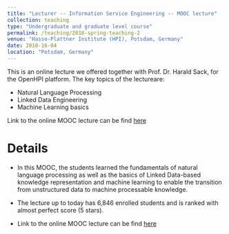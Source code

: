 ```yaml
---
title: "Lecturer -- Information Service Engineering -- MOOC lecture"
collection: teaching
type: "Undergraduate and graduate level course"
permalink: /teaching/2018-spring-teaching-2
venue: "Hasso-Plattner Institute (HPI), Potsdam, Germany"
date: 2018-16-04
location: "Potsdam, Germany"
---
```

This is an online lecture we offered together with Prof. Dr. Harald Sack, for the OpenHPI platform. The key topics of the lectureare:
* Natural Language Processing
* Linked Data Engineering 
* Machine Learning basics

Link to the online MOOC lecture can be find [here](https://open.hpi.de/courses/semanticweb2017)


Details
=======
* In this MOOC, the students learned the fundamentals of natural language processing as well as
the basics of Linked Data-based knowledge representation and machine learning to enable the
transition from unstructured data to machine processable knowledge.

* The lecture up to today has 6,846 enrolled students and is ranked with almost perfect score (5 stars).

* Link to the online MOOC lecture can be find [here](https://open.hpi.de/courses/semanticweb2017)

